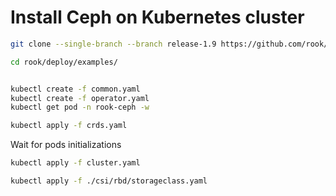 
# Install Ceph on Kubernetes cluster

```bash
git clone --single-branch --branch release-1.9 https://github.com/rook/rook.git

cd rook/deploy/examples/


kubectl create -f common.yaml
kubectl create -f operator.yaml
kubectl get pod -n rook-ceph -w
```
 
```bash 
kubectl apply -f crds.yaml
```


Wait for pods initializations

```bash
kubectl apply -f cluster.yaml
```

```bash
kubectl apply -f ./csi/rbd/storageclass.yaml
```
